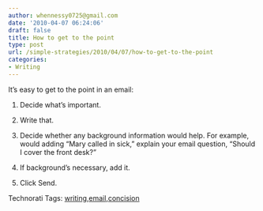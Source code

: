 ```yaml
---
author: whennessy0725@gmail.com
date: '2010-04-07 06:24:06'
draft: false
title: How to get to the point
type: post
url: /simple-strategies/2010/04/07/how-to-get-to-the-point
categories:
- Writing
---
```


It’s easy to get to the point in an email:




1. Decide what’s important.




2. Write that.




3. Decide whether any background information would help. For example, would adding “Mary called in sick,” explain your email question, “Should I cover the front desk?” 




4. If background’s necessary, add it.




5. Click Send. 




  


Technorati Tags: [writing](http://technorati.com/tags/writing),[email](http://technorati.com/tags/email),[concision](http://technorati.com/tags/concision)
